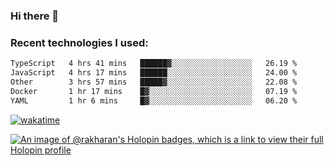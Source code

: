 ### Hi there 👋

### Recent technologies I used:
<!--START_SECTION:waka-->

```txt
TypeScript   4 hrs 41 mins   ██████▓░░░░░░░░░░░░░░░░░░   26.19 %
JavaScript   4 hrs 17 mins   ██████░░░░░░░░░░░░░░░░░░░   24.00 %
Other        3 hrs 57 mins   █████▓░░░░░░░░░░░░░░░░░░░   22.08 %
Docker       1 hr 17 mins    █▓░░░░░░░░░░░░░░░░░░░░░░░   07.19 %
YAML         1 hr 6 mins     █▓░░░░░░░░░░░░░░░░░░░░░░░   06.20 %
```

<!--END_SECTION:waka-->
[![wakatime](https://wakatime.com/badge/user/fe50d444-0cee-4d14-a0b3-b9e8509eb4d0.svg)](https://wakatime.com/@fe50d444-0cee-4d14-a0b3-b9e8509eb4d0)

[![An image of @rakharan's Holopin badges, which is a link to view their full Holopin profile](https://holopin.me/rakharan)](https://holopin.io/@rakharan)
